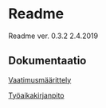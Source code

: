 # Readme

Readme ver. 0.3.2 2.4.2019

## Dokumentaatio

[Vaatimusmäärittely](https://github.com/topiranta/ot-harjoitustyo/blob/master/dokumentointi/vaatimusmaarittely.md)

[Työaikakirjanpito](https://github.com/topiranta/ot-harjoitustyo/blob/master/dokumentointi/tyoaikakirjanpito.md)
